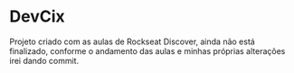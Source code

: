 # DevCix
Projeto criado com as aulas de Rockseat Discover,
ainda não está finalizado, conforme o andamento das aulas e minhas próprias alterações irei dando commit.

